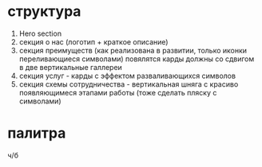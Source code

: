 # структура

1. Hero section
2. секция о нас (логотип + краткое описание)
3. секция преимуществ (как реализована в развитии, только иконки переливающиеся символами) повялятся карды должны со сдвигом в две вертикальные галлереи
4. секция услуг - карды с эффектом разваливающихся символов
5. секция схемы сотрудничества - вертикальная шняга с красиво появляющимеся этапами работы (тоже сделать пляску с символами)

# палитра

ч/б
